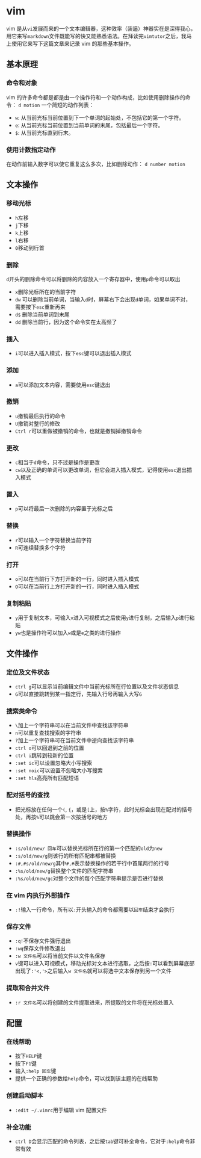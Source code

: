 # vim
vim 是从`vi`发展而来的一个文本编辑器，这种效率（装逼）神器实在是深得我心，用它来写`markdown`文件既能写的快又能熟悉语法。在拜读完`vimtutor`之后，我马上使用它来写下这篇文章来记录 vim 的那些基本操作。
## 基本原理

### 命令和对象
vim 的许多命令都是都是由一个操作符和一个动作构成，比如使用删除操作的命令：
`d motion`
一个简短的动作列表：
- `w`: 从当前光标当前位置到下一个单词的起始处，不包括它的第一个字符。
- `e`: 从当前光标当前位置到当前单词的末尾，包括最后一个字符。
- `$`: 从当前光标直到行末。

### 使用计数指定动作
在动作前输入数字可以使它重复这么多次，比如删除动作：
`d number motion`

## 文本操作

### 移动光标
- `h`左移
- `j`下移
- `k`上移
- `l`右移
- `0`移动到行首

### 删除
`d`开头的删除命令可以将删除的内容放入一个寄存器中，使用`p`命令可以取出
- `x`删除光标所在的当前字符
- `dw` 可以删除当前单词，当输入`d`时，屏幕右下会出现`d`单词，如果单词不对，需要按下`esc`重新再来
- `d$` 删除当前单词到末尾
- `dd` 删除当前行，因为这个命令实在太高频了

### 插入
- `i`可以进入插入模式，按下`esc`键可以退出插入模式

### 添加
- `a`可以添加文本内容，需要使用`esc`键退出

### 撤销
- `u`撤销最后执行的命令
- `U`撤销对整行的修改
- `Ctrl r`可以重做被撤销的命令，也就是撤销掉撤销命令

### 更改
- `c`相当于`d`命令，只不过是操作是更改
- `cw`以及正确的单词可以更改单词，但它会进入插入模式，记得使用`esc`退出插入模式

### 置入
- `p`可以将最后一次删除的内容置于光标之后

### 替换
- `r`可以输入一个字符替换当前字符
- `R`可连续替换多个字符

### 打开
- `o`可以在当前行下方打开新的一行，同时进入插入模式
- `O`可以在当前行上方打开新的一行，同时进入插入模式

### 复制粘贴
- `y`用于复制文本，可输入`v`进入可视模式之后使用`y`进行复制，之后输入`p`进行粘贴
- `yw`也是操作符可以加入`w`或是`e`之类的进行操作

## 文件操作

### 定位及文件状态
- `ctrl g`可以显示当前编辑文件中当前光标所在行位置以及文件状态信息
- `G`可以直接跳转到某一指定行，先输入行号再输入大写`G`

### 搜索类命令
- `\`加上一个字符串可以在当前文件中查找该字符串
- `n`可以重复查找搜索的字符串
- `?`加上一个字符串可在当前文件中逆向查找该字符串
- `ctrl o`可以回退到之前的位置
- `ctrl i`跳转到较新的位置
- `:set ic`可以设置忽略大小写搜索
- `:set noic`可以设置不忽略大小写搜索
- `:set hls`高亮所有匹配短语

### 配对括号的查找
- 把光标放在任何一个`(`, `{`，或是`[`上，按`%`字符，此时光标会出现在配对的括号处，再按`%`可以跳会第一次按括号的地方

### 替换操作
- `:s/old/new/ 回车`可以替换光标所在行的第一个匹配的`old`为`new`
- `:s/old/new/g`则该行的所有匹配串都被替换
- `:#,#s/old/new/g`其中`#,#`表示替换操作的若干行中首尾两行的行号
- `:%s/old/new/g`替换整个文件的匹配字符串
- `:%s/old/new/gc`对整个文件的每个匹配字符串提示是否进行替换

### 在 vim 内执行外部操作
- `:!`输入一行命令，所有以`:`开头输入的命令都需要以`回车`结束才会执行

### 保存文件
- `:q!`不保存文件强行退出
- `:wq`保存文件修改退出
- `:w 文件名`可以将当前文件以文件名保存
- `v`键可以进入可视模式，移动光标对文本进行选取，之后按`:`可以看到屏幕底部出现了`:'<,'>`之后输入`w 文件名`就可以将选中文本保存到另一个文件

### 提取和合并文件
- `:r 文件名`可以将创建的文件提取进来，所提取的文件将在光标处置入

## 配置

### 在线帮助
- 按下`HELP`键
- 按下`F1`键
- 输入`:help 回车`键
- 提供一个正确的参数给`help`命令，可以找到该主题的在线帮助

### 创建启动脚本
- `:edit ~/.vimrc`用于编辑 vim 配置文件

### 补全功能
- `ctrl D`会显示匹配的命令列表，之后按`tab`键可补全命令，它对于`:help`命令非常有效
